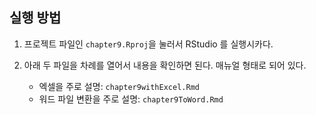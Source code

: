 ## 실행 방법 ##

1. 프로젝트 파일인 `chapter9.Rproj`을 눌러서 RStudio 를 실행시카다.

2.  아래 두 파일을 차례를 열어서 내용을 확인하면 된다. 매뉴얼 형태로 되어 있다.

    - 엑셀을 주로 설명: `chapter9withExcel.Rmd`
    - 워드 파일 변환을 주로 설명: `chapter9ToWord.Rmd`


